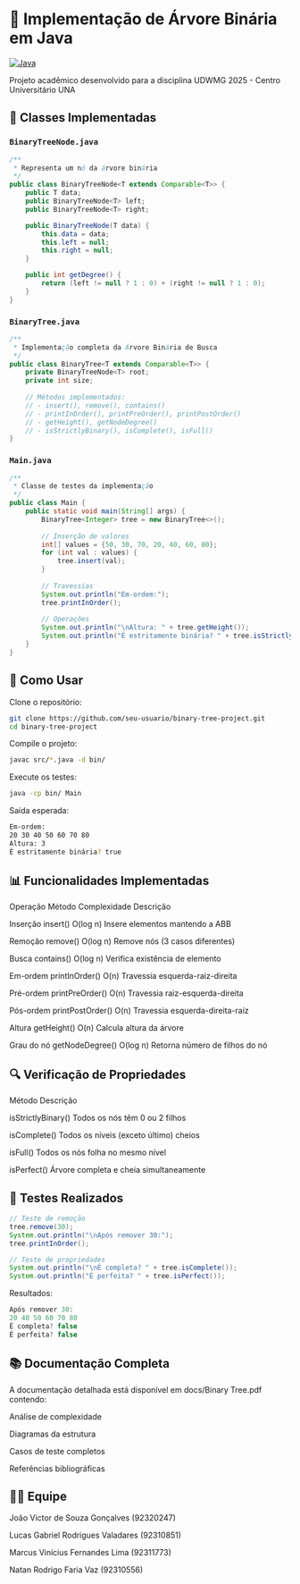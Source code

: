 # 🌳 Implementação de Árvore Binária em Java

[![Java](https://img.shields.io/badge/Java-17+-blue.svg)](https://www.oracle.com/java/)

Projeto acadêmico desenvolvido para a disciplina UDWMG 2025 - Centro Universitário UNA

## 🧩 Classes Implementadas

### `BinaryTreeNode.java`
```java
/**
 * Representa um nó da árvore binária
 */
public class BinaryTreeNode<T extends Comparable<T>> {
    public T data;
    public BinaryTreeNode<T> left;
    public BinaryTreeNode<T> right;

    public BinaryTreeNode(T data) {
        this.data = data;
        this.left = null;
        this.right = null;
    }

    public int getDegree() {
        return (left != null ? 1 : 0) + (right != null ? 1 : 0);
    }
}
```

### `BinaryTree.java`
```java
/**
 * Implementação completa da Árvore Binária de Busca
 */
public class BinaryTree<T extends Comparable<T>> {
    private BinaryTreeNode<T> root;
    private int size;
    
    // Métodos implementados:
    // - insert(), remove(), contains()
    // - printInOrder(), printPreOrder(), printPostOrder()
    // - getHeight(), getNodeDegree()
    // - isStrictlyBinary(), isComplete(), isFull()
}
```
### `Main.java`
```java
/**
 * Classe de testes da implementação
 */
public class Main {
    public static void main(String[] args) {
        BinaryTree<Integer> tree = new BinaryTree<>();
        
        // Inserção de valores
        int[] values = {50, 30, 70, 20, 40, 60, 80};
        for (int val : values) {
            tree.insert(val);
        }
        
        // Travessias
        System.out.println("Em-ordem:");
        tree.printInOrder();
        
        // Operações
        System.out.println("\nAltura: " + tree.getHeight());
        System.out.println("É estritamente binária? " + tree.isStrictlyBinary());
    }
}
```
## 🚀 Como Usar

Clone o repositório:
```bash
git clone https://github.com/seu-usuario/binary-tree-project.git
cd binary-tree-project
```

Compile o projeto:
```bash
javac src/*.java -d bin/
```

Execute os testes:
```bash
java -cp bin/ Main
```


Saída esperada:
```bash
Em-ordem:
20 30 40 50 60 70 80 
Altura: 3
É estritamente binária? true
```

## 📊 Funcionalidades Implementadas

Operação	Método	Complexidade	Descrição

Inserção	insert()	O(log n)	Insere elementos mantendo a ABB

Remoção	remove()	O(log n)	Remove nós (3 casos diferentes)

Busca	contains()	O(log n)	Verifica existência de elemento

Em-ordem	printInOrder()	O(n)	Travessia esquerda-raiz-direita

Pré-ordem	printPreOrder()	O(n)	Travessia raiz-esquerda-direita

Pós-ordem	printPostOrder()	O(n)	Travessia esquerda-direita-raiz

Altura	getHeight()	O(n)	Calcula altura da árvore

Grau do nó	getNodeDegree()	O(log n)	Retorna número de filhos do nó


## 🔍 Verificação de Propriedades

Método	 Descrição

isStrictlyBinary()	Todos os nós têm 0 ou 2 filhos

isComplete()	Todos os níveis (exceto último) cheios

isFull()	Todos os nós folha no mesmo nível

isPerfect()	Árvore completa e cheia simultaneamente

## 📝 Testes Realizados
```java
// Teste de remoção
tree.remove(30);
System.out.println("\nApós remover 30:");
tree.printInOrder();

// Teste de propriedades
System.out.println("\nÉ completa? " + tree.isComplete());
System.out.println("É perfeita? " + tree.isPerfect());
```
Resultados:
```java
Após remover 30:
20 40 50 60 70 80 
É completa? false
É perfeita? false
```

## 📚 Documentação Completa

A documentação detalhada está disponível em docs/Binary Tree.pdf contendo:

Análise de complexidade

Diagramas da estrutura

Casos de teste completos

Referências bibliográficas

## 👨‍💻 Equipe
João Victor de Souza Gonçalves (92320247)

Lucas Gabriel Rodrigues Valadares (92310851)

Marcus Vinícius Fernandes Lima (92311773)

Natan Rodrigo Faria Vaz (92310556)
